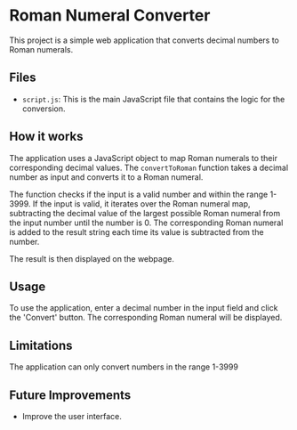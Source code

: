 # Roman Numeral Converter

This project is a simple web application that converts decimal numbers to Roman numerals.

## Files

- `script.js`: This is the main JavaScript file that contains the logic for the conversion.

## How it works

The application uses a JavaScript object to map Roman numerals to their corresponding decimal values. The `convertToRoman` function takes a decimal number as input and converts it to a Roman numeral.

The function checks if the input is a valid number and within the range 1-3999. If the input is valid, it iterates over the Roman numeral map, subtracting the decimal value of the largest possible Roman numeral from the input number until the number is 0. The corresponding Roman numeral is added to the result string each time its value is subtracted from the number.

The result is then displayed on the webpage.

## Usage

To use the application, enter a decimal number in the input field and click the 'Convert' button. The corresponding Roman numeral will be displayed.

## Limitations

The application can only convert numbers in the range 1-3999

## Future Improvements
- Improve the user interface.